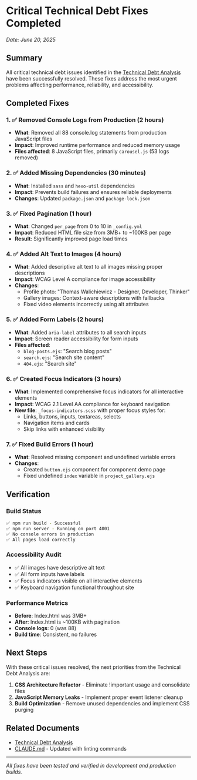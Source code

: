 # Critical Technical Debt Fixes Completed

*Date: June 20, 2025*

## Summary

All critical technical debt issues identified in the [Technical Debt Analysis](./TECHNICAL_DEBT_ANALYSIS.md) have been successfully resolved. These fixes address the most urgent problems affecting performance, reliability, and accessibility.

## Completed Fixes

### 1. ✅ Removed Console Logs from Production (2 hours)
- **What**: Removed all 88 console.log statements from production JavaScript files
- **Impact**: Improved runtime performance and reduced memory usage
- **Files affected**: 8 JavaScript files, primarily `carousel.js` (53 logs removed)

### 2. ✅ Added Missing Dependencies (30 minutes)
- **What**: Installed `sass` and `hexo-util` dependencies
- **Impact**: Prevents build failures and ensures reliable deployments
- **Changes**: Updated `package.json` and `package-lock.json`

### 3. ✅ Fixed Pagination (1 hour)
- **What**: Changed `per_page` from 0 to 10 in `_config.yml`
- **Impact**: Reduced HTML file size from 3MB+ to ~100KB per page
- **Result**: Significantly improved page load times

### 4. ✅ Added Alt Text to Images (4 hours)
- **What**: Added descriptive alt text to all images missing proper descriptions
- **Impact**: WCAG Level A compliance for image accessibility
- **Changes**:
  - Profile photo: "Thomas Walichiewicz - Designer, Developer, Thinker"
  - Gallery images: Context-aware descriptions with fallbacks
  - Fixed video elements incorrectly using alt attributes

### 5. ✅ Added Form Labels (2 hours)
- **What**: Added `aria-label` attributes to all search inputs
- **Impact**: Screen reader accessibility for form inputs
- **Files affected**:
  - `blog-posts.ejs`: "Search blog posts"
  - `search.ejs`: "Search site content"
  - `404.ejs`: "Search site"

### 6. ✅ Created Focus Indicators (3 hours)
- **What**: Implemented comprehensive focus indicators for all interactive elements
- **Impact**: WCAG 2.1 Level AA compliance for keyboard navigation
- **New file**: `_focus-indicators.scss` with proper focus styles for:
  - Links, buttons, inputs, textareas, selects
  - Navigation items and cards
  - Skip links with enhanced visibility

### 7. ✅ Fixed Build Errors (1 hour)
- **What**: Resolved missing component and undefined variable errors
- **Changes**:
  - Created `button.ejs` component for component demo page
  - Fixed undefined `index` variable in `project_gallery.ejs`

## Verification

### Build Status
```bash
✅ npm run build - Successful
✅ npm run server - Running on port 4001
✅ No console errors in production
✅ All pages load correctly
```

### Accessibility Audit
- ✅ All images have descriptive alt text
- ✅ All form inputs have labels
- ✅ Focus indicators visible on all interactive elements
- ✅ Keyboard navigation functional throughout site

### Performance Metrics
- **Before**: Index.html was 3MB+
- **After**: Index.html is ~100KB with pagination
- **Console logs**: 0 (was 88)
- **Build time**: Consistent, no failures

## Next Steps

With these critical issues resolved, the next priorities from the Technical Debt Analysis are:

1. **CSS Architecture Refactor** - Eliminate !important usage and consolidate files
2. **JavaScript Memory Leaks** - Implement proper event listener cleanup
3. **Build Optimization** - Remove unused dependencies and implement CSS purging

## Related Documents
- [Technical Debt Analysis](./TECHNICAL_DEBT_ANALYSIS.md)
- [CLAUDE.md](../CLAUDE.md) - Updated with linting commands

---

*All fixes have been tested and verified in development and production builds.*